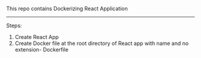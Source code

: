 This repo contains Dockerizing React Application

---

Steps:

1. Create React App
2. Create Docker file at the root directory of React app with name and no extension- Dockerfile

